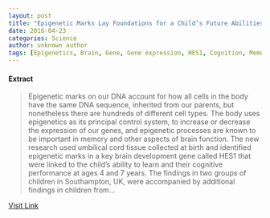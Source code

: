 ```yaml
---
layout: post
title: "Epigenetic Marks Lay Foundations for a Child’s Future Abilities"
date: 2016-04-23
categories: Science
author: unknown author
tags: [Epigenetics, Brain, Gene, Gene expression, HES1, Cognition, Memory, Neural development, DNA, Research, Life sciences, Genetics, Neuroscience, Biology]
---
```





#### Extract
>Epigenetic marks on our DNA account for how all cells in the body have the same DNA sequence, inherited from our parents, but nonetheless there are hundreds of different cell types. The body uses epigenetics as its principal control system, to increase or decrease the expression of our genes, and epigenetic processes are known to be important in memory and other aspects of brain function. The new research used umbilical cord tissue collected at birth and identified epigenetic marks in a key brain development gene called HES1 that were linked to the child’s ability to learn and their cognitive performance at ages 4 and 7 years. The findings in two groups of children in Southampton, UK, were accompanied by additional findings in children from...



[Visit Link](http://feeds.sciencedaily.com/~r/sciencedaily/~3/XO41nx695_M/150422220554.htm)


